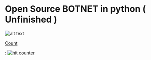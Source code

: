 #          Open Source BOTNET in python ( Unfinished )

![alt text](https://cdn.discordapp.com/attachments/1187363712764485745/1188829514386653214/New_Project.png)

<a href="https://www.cutercounter.com/" target="_blank"><p>Count</p>: <img src="https://www.cutercounter.com/hits.php?id=huxoqxqf&nd=1&style=4" border="0" alt="hit counter"></a>
